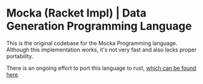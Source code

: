 Mocka (Racket Impl) | Data Generation Programming Language
======
This is the original codebase for the Mocka Programming language.  
Although this implementation works, it's not very fast and also lacks proper portability.  


There is an ongoing effort to port this language to rust, [which can be found here](https://github.com/PrestonSam/mocka).
